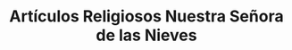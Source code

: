 ---
title: "Artículos Religiosos Nuestra Señora de las Nieves"
url: /velez/articulos-religiosos-nuestra-senora-de-las-nieves/
shop: Religion
---